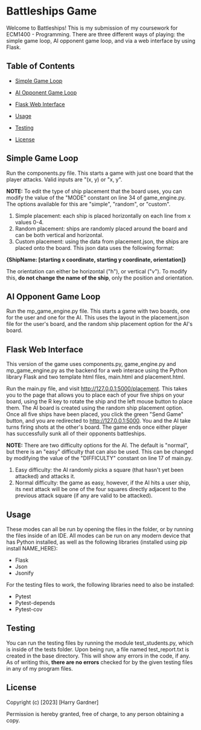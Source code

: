 # Battleships Game

Welcome to Battleships! This is my submission of my coursework for ECM1400 - Programming.
There are three different ways of playing: the simple game loop, AI opponent game loop, and via a web interface by using Flask.

## Table of Contents
- [Simple Game Loop](#simple-game-loop)
- [AI Opponent Game Loop](#ai-opponent-game-loop)
- [Flask Web Interface](#flask-web-interface)

- [Usage](#usage)
- [Testing](#testing)
- [License](#license)

## Simple Game Loop

Run the components.py file. This starts a game with just one board that the player attacks. Valid inputs are "(x, y) or "x, y".

**NOTE:** To edit the type of ship placement that the board uses, you can modify the value of the "MODE" constant on line 34 of game_engine.py. The options available for this are "simple", "random", or "custom".
1. Simple placement: each ship is placed horizontally on each line from x values 0-4.
2. Random placement: ships are randomly placed around the board and can be both vertical and horizontal.
3. Custom placement: using the data from placement.json, the ships are placed onto the board. 
This json data uses the following format:

**{ShipName: [starting x coordinate, starting y coordinate, orientation]}**

The orientation can either be horizontal ("h"), or vertical ("v"). To modify this, **do not change the name of the ship**, only the position and orientation.

## AI Opponent Game Loop

Run the mp_game_engine.py file. This starts a game with two boards, one for the user and one for the AI. 
This uses the layout in the placement.json file for the user's board, and the random ship placement option for the AI's board.

## Flask Web Interface

This version of the game uses components.py, game_engine.py and mp_game_engine.py as the backend for a web interace using the Python library Flask and two template html files, main.html and placement.html.

Run the main.py file, and visit http://127.0.0.1:5000/placement. 
This takes you to the page that allows you to place each of your five ships on your board, using the R key to rotate the ship and the left mouse button to place them. The AI board is created using the random ship placement option.
Once all five ships have been placed, you click the green "Send Game" button, and you are redirected to http://127.0.0.1:5000. 
You and the AI take turns firing shots at the other's board. The game ends once either player has successfully sunk all of their opponents battleships.

**NOTE:** There are two difficulty options for the AI. The default is "normal", but there is an "easy" difficulty that can also be used. This can be changed by modifying the value of the "DIFFICULTY" constant on line 17 of main.py.
1. Easy difficulty: the AI randomly picks a square (that hasn't yet been attacked) and attacks it.
2. Normal difficulty: the game as easy, however, if the AI hits a user ship, its next attack will be one of the four squares directly adjacent to the previous attack square (if any are valid to be attacked).

## Usage

These modes can all be run by opening the files in the folder, or by running the files inside of an IDE. 
All modes can be run on any modern device that has Python installed, as well as the following libraries (installed using pip install NAME_HERE):
- Flask
- Json
- Jsonify

For the testing files to work, the following libraries need to also be installed:
- Pytest
- Pytest-depends
- Pytest-cov

## Testing

You can run the testing files by running the module test_students.py, which is inside of the tests folder.
Upon being run, a file named test_report.txt is created in the base directory. This will show any errors in the code, if any. 
As of writing this, **there are no errors** checked for by the given testing files in any of my program files.

## License

Copyright (c) [2023] [Harry Gardner]

Permission is hereby granted, free of charge, to any person obtaining a copy.
